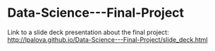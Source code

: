 # Data-Science---Final-Project

Link to a slide deck presentation about the final project: http://lpalova.github.io/Data-Science---Final-Project/slide_deck.html
